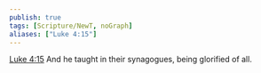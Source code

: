 ```yaml
---
publish: true
tags: [Scripture/NewT, noGraph]
aliases: ["Luke 4:15"]
---
```

[Luke 4:15](https://churchofjesuschrist.org/study/scriptures/nt/luke/4?lang=eng&id=p15#p15) And he taught in their synagogues, being glorified of all.
